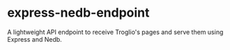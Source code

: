 # express-nedb-endpoint
A lightweight API endpoint to receive Troglio's pages and serve them using Express and Nedb.
